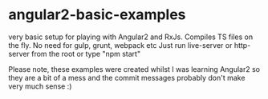 # angular2-basic-examples


very basic setup for playing with Angular2 and RxJs. Compiles TS files on the fly. 
No need for gulp, grunt, webpack etc
Just run live-server or http-server from the root or type "npm start"   


Please note, these examples were created whilst I was learning Angular2 so they are a bit of a mess and the commit messages probably don't make very much sense :)  

